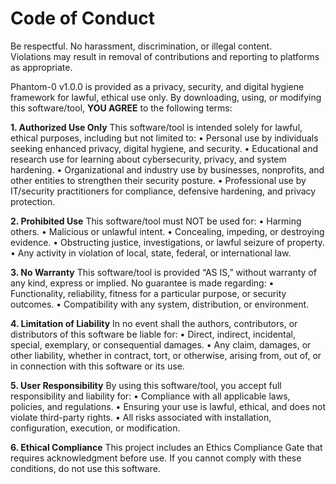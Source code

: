 # Code of Conduct

Be respectful. No harassment, discrimination, or illegal content.  
Violations may result in removal of contributions and reporting to platforms as appropriate.

Phantom-0 v1.0.0 is provided as a privacy, security, and digital hygiene framework for lawful, ethical use only.
By downloading, using, or modifying this software/tool, **YOU AGREE** to the following terms:

**1. Authorized Use Only**
    This software/tool is intended solely for lawful, ethical purposes, including but not limited to:
    • Personal use by individuals seeking enhanced privacy, digital hygiene, and security.
    • Educational and research use for learning about cybersecurity, privacy, and system hardening.
    • Organizational and industry use by businesses, nonprofits, and other entities to strengthen their security posture.
    • Professional use by IT/security practitioners for compliance, defensive hardening, and privacy protection.
    
**2. Prohibited Use**
    This software/tool must NOT be used for:
    • Harming others.
    • Malicious or unlawful intent.
    • Concealing, impeding, or destroying evidence.
    • Obstructing justice, investigations, or lawful seizure of property.
    • Any activity in violation of local, state, federal, or international law.
    
**3. No Warranty**
    This software/tool is provided “AS IS,” without warranty of any kind, express or implied. No guarantee is made regarding:
    • Functionality, reliability, fitness for a particular purpose, or security outcomes.
    • Compatibility with any system, distribution, or environment.
    
**4. Limitation of Liability**
    In no event shall the authors, contributors, or distributors of this software be liable for:
    • Direct, indirect, incidental, special, exemplary, or consequential damages.
    • Any claim, damages, or other liability, whether in contract, tort, or otherwise, arising from, out of, or in connection with this software or its use.
    
**5. User Responsibility**
    By using this software/tool, you accept full responsibility and liability for:
    • Compliance with all applicable laws, policies, and regulations.
    • Ensuring your use is lawful, ethical, and does not violate third-party rights.
    • All risks associated with installation, configuration, execution, or modification.
    
**6. Ethical Compliance**
    This project includes an Ethics Compliance Gate that requires acknowledgment before use. If you cannot comply with these conditions, do not use this software.

